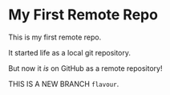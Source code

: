 # My First Remote Repo

This is my first remote repo.

It started life as a local git repository.

But now it *is* on GitHub as a remote repository!

THIS IS A NEW BRANCH `flavour`.
